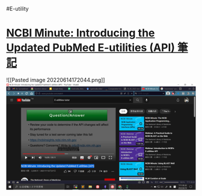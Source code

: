 #E-utility 

# [NCBI Minute: Introducing the Updated PubMed E-utilities (API) 筆記](https://www.youtube.com/watch?v=aETx4MyXukk)

![[Pasted image 20220614172044.png]]
![](../attachment/Pasted%20image%2020220614173223.png)
